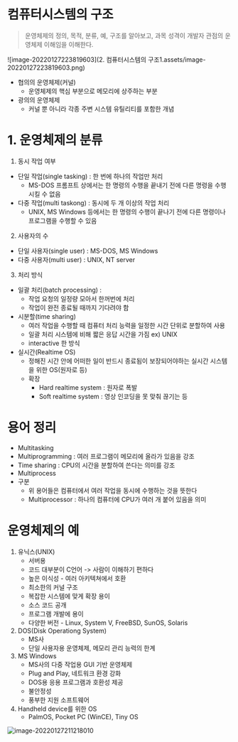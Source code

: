 # 컴퓨터시스템의 구조

> 운영체제의 정의, 목적, 분류, 예, 구조를 알아보고, 과목 성격이 개발자 관점의 운영체제 이해임을 이해한다.

![image-20220127223819603](2. 컴퓨터시스템의 구조1.assets/image-20220127223819603.png)

- 협의의 운영체제(커널)
  - 운영체제의 핵심 부분으로 메모리에 상주하는 부분
- 광의의 운영체제
  - 커널 뿐 아니라 각종 주변 시스템 유틸리티를 포함한 개념

# 1. 운영체제의 분류

1. 동시 작업 여부

- 단일 작업(single tasking) : 한 번에 하나의 작업만 처리
  - MS-DOS 프롬프트 상에서는 한 명령의 수행을 끝내기 전에 다른 명령을 수행시킬 수 없음
- 다중 작업(multi taskong) : 동시에 두 개 이상의 작업 처리
  - UNIX, MS Windows 등에서는 한 명령의 수행이 끝나기 전에 다른 명령이나 프로그램을 수행할 수 있음



2. 사용자의 수

- 단일 사용자(single user) : MS-DOS, MS Windows
- 다중 사용자(multi user) : UNIX, NT server



3. 처리 방식

- 일괄 처리(batch processing) : 
  - 작업 요청의 일정량 모아서 한꺼번에 처리
  - 작업이 완전 종료될 때까지 기다려야 함
- 시분할(time sharing)
  - 여러 작업을 수행할 때 컴퓨터 처리 능력을 일정한 시간 단위로 분할하여 사용
  - 일괄 처리 시스템에 비해 짧은 응답 시간을 가짐 ex)  UNIX
  - interactive 한 방식
- 실시간(Realtime OS)
  - 정해진 시간 안에 어떠한 일이 반드시 종료됨이 보장되어야하는 실시간 시스템을 위한 OS(원자로 등)
  - 확장
    - Hard realtime system : 원자로 폭발
    - Soft realtime system : 영상 인코딩을 못 맞춰 끊기는 등

# 용어 정리

- Multitasking
- Multiprogramming : 여러 프로그램이 메모리에 올라가 있음을 강조
- Time sharing : CPU의 시간을 분할하여 쓴다는 의미를 강조
- Multiprocess
- 구분
  - 위 용어들은 컴퓨터에서 여러 작업을 동시에 수행하는 것을 뜻한다
  - Multiprocessor : 하나의 컴퓨터에 CPU가 여러 개 붙어 있음을 의미



# 운영체제의 예

1. 유닉스(UNIX)
   - 서버용
   - 코드 대부분이 C언어 -> 사람이 이해하기 편하다
   - 높은 이식성 - 여러 아키텍쳐에서 호환
   - 최소한의 커널 구조
   - 복잡한 시스템에 맞게 확장 용이
   - 소스 코드 공개
   - 프로그램 개발에 용이
   - 다양한 버전 - Linux, System V, FreeBSD, SunOS, Solaris
2. DOS(Disk Operationg System)
   - MS사
   - 단일 사용자용 운영체제, 메모리 관리 능력의 한계
3. MS Windows
   - MS사의 다중 작업용 GUI 기반 운영체제
   - Plug and Play, 네트워크 환경 강화
   - DOS용 응용 프로그램과 호환성 제공
   - 불안정성
   - 풍부한 지원 소프트웨어
4. Handheld device를 위한 OS
   - PalmOS, Pocket PC (WinCE), Tiny OS

![image-20220127211218010](C:\Users\ljjun\AppData\Roaming\Typora\typora-user-images\image-20220127211218010.png)